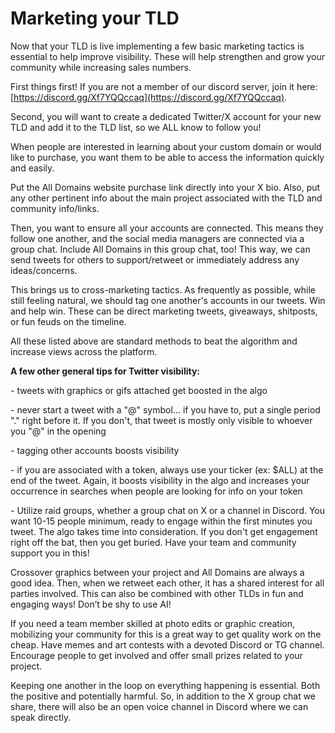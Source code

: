 # Marketing your TLD

Now that your TLD is live implementing a few basic marketing tactics is essential to help improve visibility. These will help strengthen and grow your community while increasing sales numbers.



First things first! If you are not a member of our discord server, join it here: [https://discord.gg/Xf7YQQccaq](https://discord.gg/Xf7YQQccaq).



Second, you will want to create a dedicated Twitter/X account for your new TLD and add it to the TLD list, so we ALL know to follow you!

When people are interested in learning about your custom domain or would like to purchase, you want them to be able to access the information quickly and easily. &#x20;

Put the All Domains website purchase link directly into your X bio. Also, put any other pertinent info about the main project associated with the TLD and community info/links.

Then, you want to ensure all your accounts are connected. This means they follow one another, and the social media managers are connected via a group chat. Include All Domains in this group chat, too! This way, we can send tweets for others to support/retweet or immediately address any ideas/concerns.



This brings us to cross-marketing tactics. As frequently as possible, while still feeling natural, we should tag one another's accounts in our tweets. Win and help win. These can be direct marketing tweets, giveaways, shitposts, or fun feuds on the timeline.&#x20;

All these listed above are standard methods to beat the algorithm and increase views across the platform.&#x20;



**A few other general tips for Twitter visibility:**

\- tweets with graphics or gifs attached get boosted in the algo

\- never start a tweet with a "@" symbol... if you have to, put a single period "." right before it. If you don't, that tweet is mostly only visible to whoever you "@" in the opening

\- tagging other accounts boosts visibility

\- if you are associated with a token, always use your ticker (ex: $ALL) at the end of the tweet. Again, it boosts visibility in the algo and increases your occurrence in searches when people are looking for info on your token

\- Utilize raid groups, whether a group chat on X or a channel in Discord. You want 10-15  people minimum, ready to engage within the first minutes you tweet. The algo takes time into consideration. If you don't get engagement right off the bat, then you get buried. Have your team and community support you in this!



Crossover graphics between your project and All Domains are always a good idea. Then, when we retweet each other, it has a shared interest for all parties involved. This can also be combined with other TLDs in fun and engaging ways! Don’t be shy to use AI!

If you need a team member skilled at photo edits or graphic creation, mobilizing your community for this is a great way to get quality work on the cheap. Have memes and art contests with a devoted Discord or TG channel. Encourage people to get involved and offer small prizes related to your project.&#x20;

Keeping one another in the loop on everything happening is essential. Both the positive and potentially harmful. So, in addition to the X group chat we share, there will also be an open voice channel in Discord where we can speak directly.
